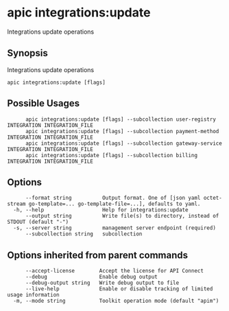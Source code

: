 # apic integrations:update

Integrations update operations

## Synopsis

Integrations update operations

```
apic integrations:update [flags]
```

## Possible Usages

```
      apic integrations:update [flags] --subcollection user-registry INTEGRATION INTEGRATION_FILE
      apic integrations:update [flags] --subcollection payment-method INTEGRATION INTEGRATION_FILE
      apic integrations:update [flags] --subcollection gateway-service INTEGRATION INTEGRATION_FILE
      apic integrations:update [flags] --subcollection billing INTEGRATION INTEGRATION_FILE
```

## Options

```
      --format string          Output format. One of [json yaml octet-stream go-template=... go-template-file=...], defaults to yaml.
  -h, --help                   Help for integrations:update
      --output string          Write file(s) to directory, instead of STDOUT (default "-")
  -s, --server string          management server endpoint (required)
      --subcollection string   subcollection
```

## Options inherited from parent commands

```
      --accept-license        Accept the license for API Connect
      --debug                 Enable debug output
      --debug-output string   Write debug output to file
      --live-help             Enable or disable tracking of limited usage information
  -m, --mode string           Toolkit operation mode (default "apim")
```
